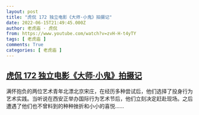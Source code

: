 ```yaml
---
layout: post
title: "虎侃 172 独立电影《大师·小鬼》拍摄记"
date: 2022-06-15T21:49:45.000Z
author: 老虎庙 · 虎侃
from: https://www.youtube.com/watch?v=zvH-H-t4yTY
tags: [ 老虎庙 ]
comments: True
categories: [ 老虎庙 ]
---
```

<!--1655329785000-->
[虎侃 172 独立电影《大师·小鬼》拍摄记](https://www.youtube.com/watch?v=zvH-H-t4yTY)
------

<div>
满怀抱负的两位艺术青年北漂北京宋庄，在经历多种尝试后，他们选择了投身行为艺术实践。当听说在西安正举办国际行为艺术节后，他们立刻决定赶赴现场。之后遭遇了他们也不曾料到的种种挫折和小小的喜悦……
</div>
